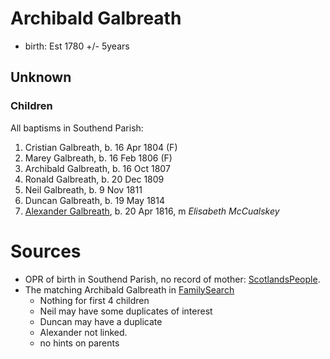 # Archibald Galbreath

- birth: Est 1780 +/- 5years

## Unknown

###  Children

All baptisms in Southend Parish:

1. Cristian Galbreath, b. 16 Apr 1804 (F)
2. Marey Galbreath, b. 16 Feb 1806 (F)
3. Archibald Galbreath, b. 16 Oct 1807
4. Ronald Galbreath, b. 20 Dec 1809
5. Neil Galbreath, b. 9 Nov 1811
6. Duncan Galbreath, b. 19 May 1814
7. [Alexander Galbreath](galbreath-alexander-1816.md), b. 20 Apr 1816, m *Elisabeth McCualskey*

# Sources

- OPR of birth in Southend Parish, no record of mother: [ScotlandsPeople](https://www.scotlandspeople.gov.uk/record-results?search_type=people&event=%28B%20OR%20C%20OR%20S%29&record_type%5B0%5D=opr_births&church_type=Old%20Parish%20Registers&dl_cat=church&dl_rec=church-births-baptisms&surname_so=syn&forename_so=starts&from_year=1800&to_year=1825&parent_names=galbreath&parent_names_so=exact&parent_name_two_so=exact&county=ARGYLL&record=Church%20of%20Scotland%20%28old%20parish%20registers%29%20Roman%20Catholic%20Church%20Other%20churches&rd_real_name%5B0%5D=SOUTHEND&rd_display_name%5B0%5D=SOUTHEND_SOUTHEND&rd_label%5B0%5D=SOUTHEND&rd_name%5B0%5D=SOUTHEND&sort=asc&order=Date&field=year). 
- The matching Archibald Galbreath in [FamilySearch](https://www.familysearch.org/tree/person/details/MZKS-H6C)
    - Nothing for first 4 children
    - Neil may have some duplicates of interest
    - Duncan may have a duplicate
    - Alexander not linked.
    - no hints on parents
